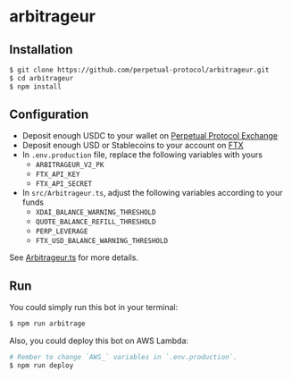 # arbitrageur

## Installation

```bash
$ git clone https://github.com/perpetual-protocol/arbitrageur.git
$ cd arbitrageur
$ npm install
```

## Configuration

- Deposit enough USDC to your wallet on [Perpetual Protocol Exchange](https://perp.exchange/)
- Deposit enough USD or Stablecoins to your account on [FTX](https://ftx.com/)
- In `.env.production` file, replace the following variables with yours
    - `ARBITRAGEUR_V2_PK`
    - `FTX_API_KEY`
    - `FTX_API_SECRET`
- In `src/Arbitrageur.ts`, adjust the following variables according to your funds
    - `XDAI_BALANCE_WARNING_THRESHOLD`
    - `QUOTE_BALANCE_REFILL_THRESHOLD`
    - `PERP_LEVERAGE`
    - `FTX_USD_BALANCE_WARNING_THRESHOLD`

See [Arbitrageur.ts](https://github.com/perpetual-protocol/arbitrageur/blob/main/src/Arbitrageur.ts) for more details.

## Run

You could simply run this bot in your terminal:

```bash
$ npm run arbitrage
```

Also, you could deploy this bot on AWS Lambda:

```bash
# Rember to change `AWS_` variables in `.env.production`.
$ npm run deploy
```
